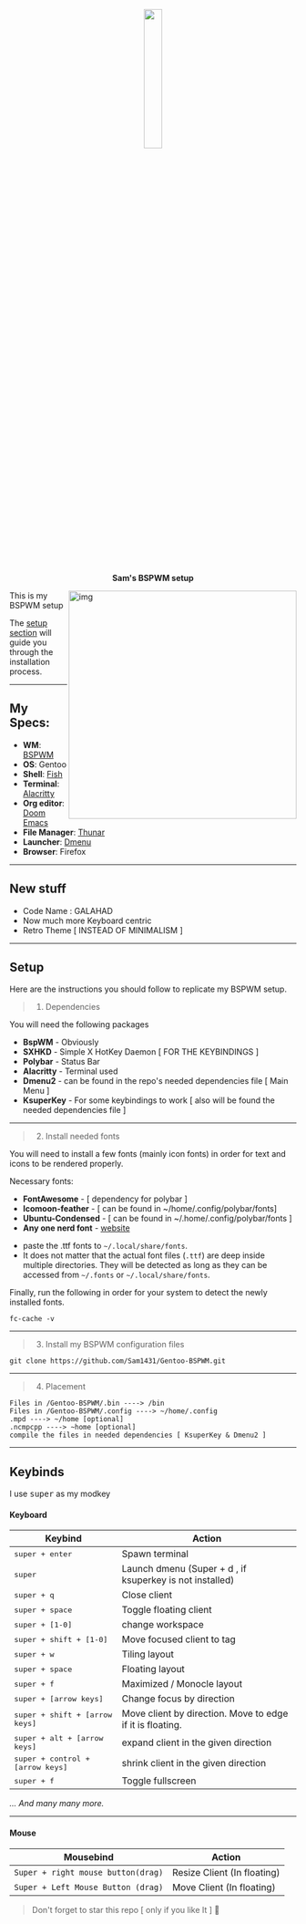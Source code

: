 <p align="center">
  <img width="25%" src="https://github.com/Sam1431/Gentoo-BSPWM/blob/master/gentoo.png" />
</p>

<p align="center">
  <b> Sam's BSPWM setup </b>
</p>

<img src="https://github.com/Sam1431/Gentoo-BSPWM/blob/master/Gentoo.png" alt="img" align="right" width="400px">

This is my BSPWM setup

The [setup section](#setup) will guide you through the installation process.

****

## My Specs:

+ **WM**: [BSPWM](https://github.com/baskerville/bspwm)
+ **OS**: Gentoo
+ **Shell**: [Fish](https://fishshell.com/)
+ **Terminal**: [Alacritty](https://github.com/alacritty/alacritty)
+ **Org editor**: [Doom Emacs](https://github.com/hlissner/doom-emacs/)
+ **File Manager**: [Thunar](https://git.xfce.org/xfce/thunar/)
+ **Launcher**: [Dmenu](https://tools.suckless.org/dmenu/)
+ **Browser**: Firefox

****

## New stuff

- Code Name : GALAHAD 
- Now much more Keyboard centric
- Retro Theme [ INSTEAD OF MINIMALISM ]

****

## Setup

Here are the instructions you should follow to replicate my BSPWM setup.
> 1. Dependencies
  
  You will need the following packages
  
  + **BspWM** - Obviously
  + **SXHKD** - Simple X HotKey Daemon [ FOR THE KEYBINDINGS ]
  + **Polybar** - Status Bar
  + **Alacritty** - Terminal used
  + **Dmenu2** - can be found in the repo's needed dependencies file [ Main Menu ]
  + **KsuperKey** - For some keybindings to work [ also will be found the needed dependencies file ]
  
****  
  
> 2. Install needed fonts

   You will need to install a few fonts (mainly icon fonts) in order for text and icons to be rendered properly.

   Necessary fonts:
   
   + **FontAwesome** - [ dependency for polybar ]
   + **Icomoon-feather** - [ can be found in ~/home/.config/polybar/fonts]
   + **Ubuntu-Condensed** - [ can be found in ~/.home/.config/polybar/fonts ]
   + **Any one nerd font** - [website](https://www.nerdfonts.com/font-downloads)
>
>   
   - paste the .ttf fonts to `~/.local/share/fonts`.
   - It does not matter that the actual font files (`.ttf`) are deep inside multiple directories. They will be detected as long as they can be accessed from `~/.fonts` or `~/.local/share/fonts`.

   Finally, run the following in order for your system to detect the newly installed fonts.
   ``` in your terminal
   fc-cache -v
   ```
****   
> 3. Install my BSPWM configuration files

   ``` in your terminal 
   git clone https://github.com/Sam1431/Gentoo-BSPWM.git
   ```
>
>
****
> 4. Placement 
  
   ```
   Files in /Gentoo-BSPWM/.bin ----> /bin
   Files in /Gentoo-BSPWM/.config ----> ~/home/.config
   .mpd ----> ~/home [optional]
   .ncmpcpp ----> ~home [optional]
   compile the files in needed dependencies [ KsuperKey & Dmenu2 ]
   ```
   
****
   
## Keybinds

I use <kbd>super</kbd> as my modkey

#### Keyboard
| Keybind | Action |
| --- | --- |
| <kbd>super + enter</kbd> | Spawn terminal |
| <kbd>super</kbd> | Launch dmenu (Super + d , if ksuperkey is not installed) |
| <kbd>super + q</kbd> | Close client |
| <kbd>super + space</kbd> | Toggle floating client |
| <kbd>super + [1-0]</kbd> | change workspace |
| <kbd>super + shift + [1-0]</kbd> | Move focused client to tag |
| <kbd>super + w</kbd> | Tiling layout |
| <kbd>super + space</kbd> | Floating layout |
| <kbd>super + f</kbd> | Maximized / Monocle layout |
| <kbd>super + [arrow keys]</kbd> | Change focus by direction |
| <kbd>super + shift + [arrow keys]</kbd> | Move client by direction. Move to edge if it is floating. |
| <kbd>super + alt + [arrow keys]</kbd> | expand client in the given direction |
| <kbd>super + control + [arrow keys]</kbd> | shrink client in the given direction |
| <kbd>super + f</kbd> | Toggle fullscreen |

*... And many many more.*

****

#### Mouse
| Mousebind | Action |
| --- | --- |
| `Super + right mouse button(drag)` | Resize Client (In floating) |
| `Super + Left Mouse Button (drag)` | Move Client (In floating) |


 > Don't forget to star this repo [ only if you like It ] 💙
